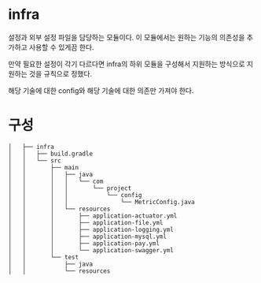 # infra
설정과 외부 설정 파일을 담당하는 모듈이다. 이 모듈에서는 원하는 기능의 의존성을 추가하고 사용할 수 있게끔 한다.

만약 필요한 설정이 각기 다르다면 infra의 하위 모듈을 구성해서 지원하는 방식으로 지원하는 것을 규칙으로 정했다.

해당 기술에 대한 config와 해당 기술에 대한 의존만 가져야 한다.

# 구성
```
│   ├── infra
│   │   ├── build.gradle
│   │   └── src
│   │       ├── main
│   │       │   ├── java
│   │       │   │   └── com
│   │       │   │       └── project
│   │       │   │           └── config
│   │       │   │               └── MetricConfig.java
│   │       │   └── resources
│   │       │       ├── application-actuator.yml
│   │       │       ├── application-file.yml
│   │       │       ├── application-logging.yml
│   │       │       ├── application-mysql.yml
│   │       │       ├── application-pay.yml
│   │       │       └── application-swagger.yml
│   │       └── test
│   │           ├── java
│   │           └── resources